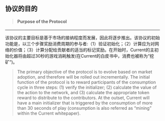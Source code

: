 ## 协议的目的

> #### Purpose of the Protocol

---

该协议的主要目标是基于市场的接纳程度而发展，因此将逐步推出。该协议的初始功能是，以三个步骤奖励消费周期的参与者:（1）验证初始化；（2）计算应为对网络的价值；（3）计算分配给贡献者的适当的标记奖励。在开始时，Current的主初始化器将由超过30秒的游戏消耗触发\(在Current的白皮书中，消费也被称为“挖矿”\)。

> The primary objective of the protocol is to evolve based on market adoption, and therefore will be rolled out incrementally. The initial function of the protocol is to reward participants of the consumption cycle in three steps: \(1\) verify the initializer; \(2\) calculate the value of the action to the network, and \(3\) calculate the appropriate token reward to distribute to the contributors. At the outset, Current will have a main initializer that is triggered by the consumption of more than 30 seconds of play \(consumption is also referred as “mining” within the Current whitepaper\).



